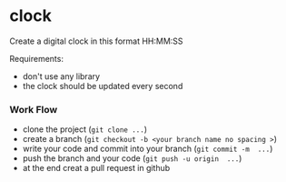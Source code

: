 # clock

Create a digital clock in this format HH:MM:SS

Requirements:
* don't use any library 
* the clock should be updated every second

### Work Flow
* clone the project (`git clone ...`)
* create a branch  (`git checkout -b <your branch name no spacing >`)
* write your code and commit into your branch  (`git commit -m  ...`)
* push the branch and your code  (`git push -u origin  ...`)
* at the end creat a pull request in github 
